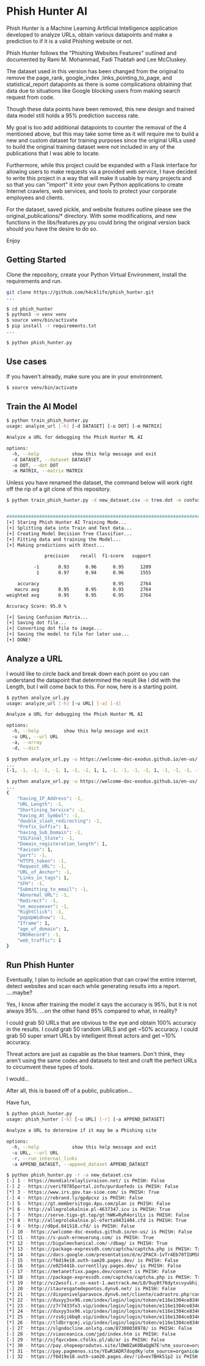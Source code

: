 # Phish Hunter AI

Phish Hunter is a Machine Learning Artificial Intelligence application
developed to analyze URLs, obtain various datapoints and make a prediction
to if it is a valid Phishing website or not.

Phish Hunter follows the "Phishing Websites Features" outlined and documented by
Rami M. Mohammad, Fadi Thabtah and Lee McCluskey.

The dataset used in this version has been changed from the original to remove the
page_rank, google_index ,links_pointing_to_page, and statistical_report datapoints
as there is some complications obtaining that data due to situations like Google
blocking users from making search request from code.

Though these data points have been removed, this new design and trained data model
still holds a 95% prediction success rate.

My goal is too add additional datapoints to counter the removal of the 4 mentioned
above, but this may take some time as it will require me to build a new and
custom dataset for training purposes since the original URLs used to build the 
original training dataset were not included in any of the publications
that I was able to locate.

Furthermore, while this project could be expanded with a Flask interface for allowing
users to make requests via a provided web service, I have decided to write this
project in a way that will make it usable by many projects and so that you 
can "import" it into your own Python applications to create Internet crawlers,
web services, and tools to protect your corporate employees and clients.

For the dataset, saved pickle, and website features outline please see the 
original_publications/* directory. With some modifications, and new functions in
the libs/features.py you could bring the original version back should you have
the desire to do so.

Enjoy

## Getting Started

Clone the repository, create your Python Virtual Environment, install the requirements
and run.

```bash
git clone https://github.com/h4cklife/phish_hunter.git
...

$ cd phish_hunter
$ python3 -m venv venv
$ source venv/bin/activate
$ pip install -r requirements.txt
...

$ python phish_hunter.py
```

## Use cases

If you haven't already, make sure you are in your environment.

```bash
$ source venv/bin/activate
```


## Train the AI Model

```bash
$ python train_phish_hunter.py
usage: analyze_url [-h] [-d DATASET] [-o DOT] [-m MATRIX]

Analyze a URL for debugging the Phish Hunter ML AI

options:
  -h, --help            show this help message and exit
  -d DATASET, --dataset DATASET
  -o DOT, --dot DOT
  -m MATRIX, --matrix MATRIX


```

Unless you have renamed the dataset, the command below will work right off the rip of a git clone of this repository.

```bash
$ python train_phish_hunter.py -d new_dataset.csv -o tree.dot -m confusion_matrix.png


#################################################################################################
[+] Staring Phish Hunter AI Training Mode...
[+] Splitting data into Train and Test data...
[+] Creating Model Decision Tree Classifier...
[+] Fitting data and training the Model...
[+] Making predictions with Xtest...

              precision    recall  f1-score   support

          -1       0.93      0.96      0.95      1209
           1       0.97      0.94      0.96      1555

    accuracy                           0.95      2764
   macro avg       0.95      0.95      0.95      2764
weighted avg       0.95      0.95      0.95      2764

Accuracy Score: 95.0 %

[+] Saving Confusion Matrix...
[+] Saving dot file...
[+] Converting dot file to image...
[+] Saving the model to file for later use...
[+] DONE!
```


## Analyze a URL

I would like to circle back and break down each point so you can understand the
datapoint that determined the result like I did with the Length, but
I will come back to this. For now, here is a starting point.

```bash
$ python analyze_url.py
usage: analyze_url [-h] [-u URL] [-a] [-d]

Analyze a URL for debugging the Phish Hunter ML AI

options:
  -h, --help         show this help message and exit
  -u URL, --url URL
  -a, --array
  -d, --dict
```

```bash
$ python analyze_url.py -u https://welcome-doc-exodus.github.io/en-us/ -a
...
[-1, -1, -1, -1, -1, 1, -1, -1, 1, 1, -1, -1, -1, -1, 1, -1, -1, -1, -1, -1, -1, -1, 1, 1, -1, 1]

$ python analyze_url.py -u https://welcome-doc-exodus.github.io/en-us/ -d
...
{
    "having_IP_Address": -1,
    "URL_Length": -1,
    "Shortining_Service": -1,
    "having_At_Symbol": -1,
    "double_slash_redirecting": -1,
    "Prefix_Suffix": 1,
    "having_Sub_Domain": -1,
    "SSLFinal_State": -1,
    "Domain_registeration_length": 1,
    "Favicon": 1,
    "port": -1,
    "HTTPS_token": -1,
    "Request_URL": -1,
    "URL_of_Anchor": -1,
    "Links_in_tags": 1,
    "SFH": -1,
    "Submitting_to_email": -1,
    "Abnormal_URL": -1,
    "Redirect": -1,
    "on_mouseover": -1,
    "RightClick": -1,
    "popUpWidnow": -1,
    "Iframe": 1,
    "age_of_domain": 1,
    "DNSRecord": -1,
    "web_traffic": 1
}
```

## Run Phish Hunter

Eventually, I plan to include an application that can crawl the entire internet, detect 
websites and scan each while generating results into a report. ....maybe?

Yes, I know after training the model it says the accuracy is 95%, but it is not always 95%. 
...on the other hand 95% compared to what, in reality?

I could grab 50 URLs that are obvious to the eye and obtain 100% accuracy in the results.
I could grab 50 random URLS and get ~50% accuracy.
I could grab 50 super smart URLs by intelligent threat actors and get ~10% accuracy.

Threat actors are just as capable as the blue teamers. Don't think, they aren't using 
the same codes and datasets to test and craft the perfect URLs to circumvent these 
types of tools.

I would...

After all, this is based off of a public, publication...

Have fun,

```bash
$ python phish_hunter.py
usage: phish_hunter [-h] [-u URL] [-r] [-a APPEND_DATASET]

Analyze a URL to determine if it may be a Phishing site

options:
  -h, --help            show this help message and exit
  -u URL, --url URL
  -r, --run_internal_links
  -a APPEND_DATASET, --append_dataset APPEND_DATASET
```

```bash
$ python phish_hunter.py -r -a new_dataset.csv
[-] 1 - https://mondialrelaylivraison.net/ is PHISH: False
[-] 2 - https://verif0785portal.info/purduefeds is PHISH: False
[*] 3 - https://www.irs.gov.tax-sioe.com/ is PHISH: True
[-] 4 - https://rebrand.ly/gpdpcxz is PHISH: False
[-] 5 - https://gt.membersitogo.4pu.com/plan is PHISH: False
[*] 6 - http://allegrolokalnie.pl-4637347.icu is PHISH: True
[-] 7 - https://serve.tigo-gt.top/gt?hWK=RyR4orilLs is PHISH: False
[*] 8 - http://allegrolokalnie.pl-oferta9431404.cfd is PHISH: True
[-] 9 - http://d0pd.841518.cfd/ is PHISH: False
[-] 10 - https://welcome-doc-exodus.github.io/en-us/ is PHISH: False
[*] 11 - https://s-push-erneuerung.com/ is PHISH: True
[*] 12 - https://bigalmechanical.com/-/dbag/ is PHISH: True
[*] 13 - https://package-expressdh.com/captcha/captcha.php is PHISH: True
[*] 14 - https://docs.google.com/presentation/d/e/2PACX-1vTr4Eb70TIUMSkdwL9Q2twDWru9LVq6C_4dj2g_xQ_12QoHrbeH-p9Fw9eJ2vGUFKiP64-eTSb1r1hS/pub?start=false&loop=false&delayms=3000 is PHISH: True
[-] 15 - https://f6d19e18.outh-sam20.pages.dev/ is PHISH: False
[-] 16 - https://e025441b.currentllyy.pages.dev/ is PHISH: False
[-] 17 - https://metanetfixx.pages.dev/connect is PHISH: False
[*] 18 - https://package-expressdh.com/captcha/captcha.php is PHISH: True
[*] 19 - http://vz2wssfi.r.us-east-1.awstrack.me/L0/9uy8t76dytxcvyubhijpohikgnytrgwsdtyuigohojigu.pages.dev%2F%3FD5kcy5grsNUHE0gZ4sKOUP4jkHyJXMDitQmieP5mgGRvzlGSgmUwAl/1/01000194dd66b512-c7ca596e-9acd-4604-8b07-178de31095b1-000000/CuLVPdOnU5xiffpFq3V-MyrkJAc=412 is PHISH: True
[-] 20 - http://itauresgatedepontos.dynv6.net/ is PHISH: False
[*] 21 - https://disponivelparavoce.dynv6.net/cliente/cadrastro.php?codigo=XIHl7gXN4LkHDgTmq2xJu6ZWU-pFJCfIKE0oMWT3YFdKF is PHISH: True
[*] 22 - https://duxyy3sx96.com/index/login/login/token/e116e1304ce834694c37f2c53778894d.html is PHISH: True
[*] 23 - https://z7r7433fo3.vip/index/login/login/token/e116e1304ce834694c37f2c53778894d.html is PHISH: True
[*] 24 - https://duxyy3sx96.vip/index/login/login/token/e116e1304ce834694c37f2c53778894d.html is PHISH: True
[*] 25 - https://rzs6ji6bq0.vip/index/login/login/token/e116e1304ce834694c37f2c53778894d.html is PHISH: True
[*] 26 - https://tldbrrqcmj.vip/index/login/login/token/e116e1304ce834694c37f2c53778894d.html is PHISH: True
[-] 27 - https://slgndocline.onlxtg.com/87300038978/ is PHISH: False
[-] 28 - https://viaoceanica.com/jpd/index.htm is PHISH: False
[-] 29 - http://sjfqvcxbee.cfolks.pl/ab/ar is PHISH: False
[*] 30 - https://pay.shopeeprodutos.site/lDW0ZaKOBaQgN7E?utm_source=organic&utm_campaign=&utm_medium=&utm_content=&utm_term=&subid=&sid2=&subid2=&subid3=&subid4=&subid5=&xcod=&sck= is PHISH: True
[*] 31 - https://pay.pagmenos.site/YEwR3ADR7dogdKy?utm_source=organic&utm_campaign=rKm-km-rKm&utm_medium=&utm_content=&utm_term=&xcod=jLj67a1f0eef317b016cee2cca3hQwK21wXxRrKm-km-rKmhQwK21wXxRhQwK21wXxRhQwK21wXxR&sck=jLj67a1f0eef317b016cee2cca3hQwK21wXxRrKm-km-rKmhQwK21wXxRhQwK21wXxRhQwK21wXxR is PHISH: True
[-] 32 - https://f6d19e18.outh-sam20.pages.dev/?id=ev7BHk51p2 is PHISH: False
```